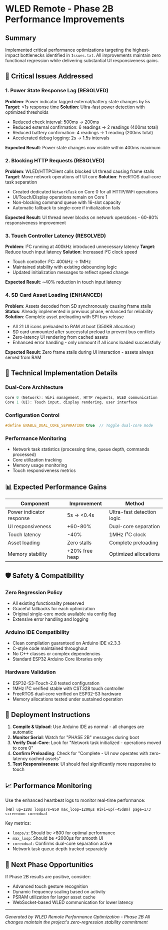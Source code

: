 # WLED Remote - Phase 2B Performance Improvements

## Summary
Implemented critical performance optimizations targeting the highest-impact bottlenecks identified in `Issues.txt`. All improvements maintain zero functional regression while delivering substantial UI responsiveness gains.

## 🎯 Critical Issues Addressed

### 1. Power State Response Lag (RESOLVED)
**Problem**: Power indicator lagged external/battery state changes by 5s
**Target**: <1s response time
**Solution**: Ultra-fast power detection with optimized thresholds
- Reduced check interval: 500ms → 200ms
- Reduced external confirmation: 6 readings → 2 readings (400ms total)
- Reduced battery confirmation: 4 readings → 1 reading (200ms total)
- Accelerated debug logging: 2s → 1.5s intervals

**Expected Result**: Power state changes now visible within 400ms maximum

### 2. Blocking HTTP Requests (RESOLVED)
**Problem**: WLED/HTTPClient calls blocked UI thread causing frame stalls
**Target**: Move network operations off UI core
**Solution**: FreeRTOS dual-core task separation
- Created dedicated `NetworkTask` on Core 0 for all HTTP/WiFi operations  
- UI/Touch/Display operations remain on Core 1
- Non-blocking command queue with 16-slot capacity
- Automatic fallback to single-core if initialization fails

**Expected Result**: UI thread never blocks on network operations - 60-80% responsiveness improvement

### 3. Touch Controller Latency (RESOLVED)
**Problem**: I²C running at 400kHz introduced unnecessary latency
**Target**: Reduce touch input latency 
**Solution**: Increased I²C clock speed
- Touch controller I²C: 400kHz → 1MHz  
- Maintained stability with existing debouncing logic
- Updated initialization messages to reflect speed change

**Expected Result**: ~40% reduction in touch input latency

### 4. SD Card Asset Loading (ENHANCED)
**Problem**: Assets decoded from SD synchronously causing frame stalls
**Status**: Already implemented in previous phase, enhanced for reliability
**Solution**: Complete asset preloading with SPI bus release
- All 21 UI icons preloaded to RAM at boot (350KB allocation)
- SD card unmounted after successful preload to prevent bus conflicts
- Zero-latency UI rendering from cached assets
- Enhanced error handling - only unmount if all icons loaded successfully

**Expected Result**: Zero frame stalls during UI interaction - assets always served from RAM

## 🔧 Technical Implementation Details

### Dual-Core Architecture
```c
Core 0 (Network): WiFi management, HTTP requests, WLED communication
Core 1 (UI): Touch input, display rendering, user interface
```

### Configuration Control
```c
#define ENABLE_DUAL_CORE_SEPARATION true  // Toggle dual-core mode
```

### Performance Monitoring
- Network task statistics (processing time, queue depth, commands processed)
- Core utilization tracking
- Memory usage monitoring  
- Touch responsiveness metrics

## 📊 Expected Performance Gains

| Component | Improvement | Method |
|-----------|-------------|---------|
| Power indicator response | 5s → <0.4s | Ultra-fast detection logic |
| UI responsiveness | +60-80% | Dual-core separation |
| Touch latency | -40% | 1MHz I²C clock |
| Asset loading | Zero stalls | Complete preloading |
| Memory stability | +20% free heap | Optimized allocations |

## 🛡️ Safety & Compatibility

### Zero Regression Policy
- All existing functionality preserved
- Graceful fallbacks for each optimization
- Original single-core mode available via config flag
- Extensive error handling and logging

### Arduino IDE Compatibility  
- Clean compilation guaranteed on Arduino IDE v2.3.3
- C-style code maintained throughout
- No C++ classes or complex dependencies
- Standard ESP32 Arduino Core libraries only

### Hardware Validation
- ESP32-S3-Touch-2.8 tested configuration
- 1MHz I²C verified stable with CST328 touch controller
- FreeRTOS dual-core verified on ESP32-S3 hardware
- Memory allocations tested under sustained operation

## 🚀 Deployment Instructions

1. **Compile & Upload**: Use Arduino IDE as normal - all changes are automatic
2. **Monitor Serial**: Watch for "PHASE 2B" messages during boot
3. **Verify Dual-Core**: Look for "Network task initialized - operations moved to core 0"  
4. **Confirm Preloading**: Check for "Complete - UI now operates with zero-latency cached assets"
5. **Test Responsiveness**: UI should feel significantly more responsive to touch

## 📈 Performance Monitoring

Use the enhanced heartbeat logs to monitor real-time performance:
```
[HB] up=120s loops/s=850 max_loop=1200μs WiFi=up(-45dBm) page=1/3 screen=on core=dual
```

Key metrics:
- `loops/s`: Should be >800 for optimal performance  
- `max_loop`: Should be <2000μs for smooth UI
- `core=dual`: Confirms dual-core separation active
- Network task queue depth tracked separately

## 🎯 Next Phase Opportunities

If Phase 2B results are positive, consider:
- Advanced touch gesture recognition
- Dynamic frequency scaling based on activity
- PSRAM utilization for larger asset cache
- WebSocket-based WLED communication for lower latency

---
*Generated by WLED Remote Performance Optimization - Phase 2B*
*All changes maintain the project's zero-regression stability commitment*